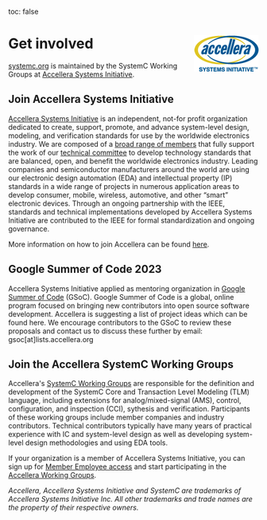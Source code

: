 toc: false

# Get involved <a href="https://accellera.org" target="_blank"><img style="float: right;" src="/images/logo_accellera.png"></a>

[systemc.org][5] is maintained by the SystemC Working Groups at [Accellera Systems Initiative][1].

## Join Accellera Systems Initiative

[Accellera Systems Initiative][1] is an independent, not-for profit organization dedicated to create, support, promote, and advance system-level design, modeling, and verification standards for use by the worldwide electronics industry. We are composed of a [broad range of members][2] that fully support the work of our [technical committee][3] to develop technology standards that are balanced, open, and benefit the worldwide electronics industry. Leading companies and semiconductor manufacturers around the world are using our electronic design automation (EDA) and intellectual property (IP) standards in a wide range of projects in numerous application areas to develop consumer, mobile, wireless, automotive, and other “smart” electronic devices. Through an ongoing partnership with the IEEE, standards and technical implementations developed by Accellera Systems Initiative are contributed to the IEEE for formal standardization and ongoing governance.

More information on how to join Accellera can be found [here][6].

## Google Summer of Code 2023

Accellera Systems Initiative applied as mentoring organization in [Google Summer of Code][8] (GSoC). Google Summer of Code is a global, online program focused on bringing new contributors into open source software development. Accellera is suggesting a list of project ideas which can be found here. We encourage contributors to the GSoC to review these proposals and contact us to discuss these further by email: gsoc[at]lists.accellera.org 

## Join the Accellera SystemC Working Groups

Accellera's [SystemC Working Groups][4] are responsible for the definition and development of the SystemC Core and Transaction Level Modeling (TLM) language, including extensions for analog/mixed-signal (AMS), control, configuration, and inspection (CCI), sythesis and verification. Participants of these working groups include member companies and industry contributors. Technical contributors typically have many years of practical experience with IC and system-level design as well as developing system-level design methodologies and using EDA tools.

If your organization is a member of Accellera Systems Initiative, you can sign up for [Member Employee access][7] and start participating in the [Accellera Working Groups][4].

*Accellera, Accellera Systems Initiative and SystemC are trademarks of Accellera Systems Initiative Inc. All other trademarks and trade names are the property of their respective owners.*


[1]: https://accellera.org
[2]: https://accellera.org/about/members
[3]: https://accellera.org/activities
[4]: https://www.accellera.org/activities/working-groups
[5]: https://systemc.org
[6]: https://www.accellera.org/about/join
[7]: https://workspace.accellera.org/site/login

[8]: https://summerofcode.withgoogle.com/